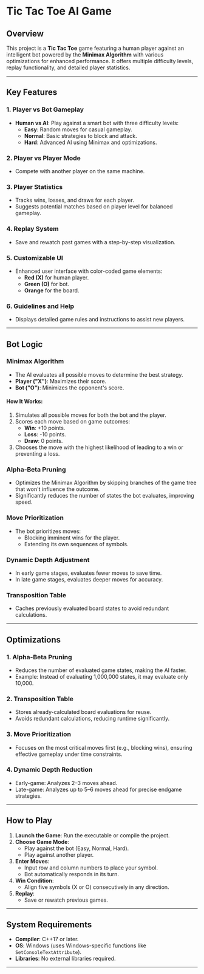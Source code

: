 # Tic Tac Toe AI Game

## Overview
This project is a **Tic Tac Toe** game featuring a human player against an intelligent bot powered by the **Minimax Algorithm** with various optimizations for enhanced performance. It offers multiple difficulty levels, replay functionality, and detailed player statistics.

---

## Key Features

### 1. **Player vs Bot Gameplay**
- **Human vs AI**: Play against a smart bot with three difficulty levels:
  - **Easy**: Random moves for casual gameplay.
  - **Normal**: Basic strategies to block and attack.
  - **Hard**: Advanced AI using Minimax and optimizations.
  
### 2. **Player vs Player Mode**
- Compete with another player on the same machine.

### 3. **Player Statistics**
- Tracks wins, losses, and draws for each player.
- Suggests potential matches based on player level for balanced gameplay.

### 4. **Replay System**
- Save and rewatch past games with a step-by-step visualization.

### 5. **Customizable UI**
- Enhanced user interface with color-coded game elements:
  - **Red (X)** for human player.
  - **Green (O)** for bot.
  - **Orange** for the board.

### 6. **Guidelines and Help**
- Displays detailed game rules and instructions to assist new players.

---

## Bot Logic

### **Minimax Algorithm**
- The AI evaluates all possible moves to determine the best strategy.
- **Player ("X")**: Maximizes their score.
- **Bot ("O")**: Minimizes the opponent's score.

#### How It Works:
1. Simulates all possible moves for both the bot and the player.
2. Scores each move based on game outcomes:
   - **Win**: +10 points.
   - **Loss**: -10 points.
   - **Draw**: 0 points.
3. Chooses the move with the highest likelihood of leading to a win or preventing a loss.

### **Alpha-Beta Pruning**
- Optimizes the Minimax Algorithm by skipping branches of the game tree that won't influence the outcome.
- Significantly reduces the number of states the bot evaluates, improving speed.

### **Move Prioritization**
- The bot prioritizes moves:
  - Blocking imminent wins for the player.
  - Extending its own sequences of symbols.

### **Dynamic Depth Adjustment**
- In early game stages, evaluates fewer moves to save time.
- In late game stages, evaluates deeper moves for accuracy.

### **Transposition Table**
- Caches previously evaluated board states to avoid redundant calculations.

---

## Optimizations

### 1. **Alpha-Beta Pruning**
- Reduces the number of evaluated game states, making the AI faster.
- Example: Instead of evaluating 1,000,000 states, it may evaluate only 10,000.

### 2. **Transposition Table**
- Stores already-calculated board evaluations for reuse.
- Avoids redundant calculations, reducing runtime significantly.

### 3. **Move Prioritization**
- Focuses on the most critical moves first (e.g., blocking wins), ensuring effective gameplay under time constraints.

### 4. **Dynamic Depth Reduction**
- Early-game: Analyzes 2–3 moves ahead.
- Late-game: Analyzes up to 5–6 moves ahead for precise endgame strategies.

---

## How to Play

1. **Launch the Game**: Run the executable or compile the project.
2. **Choose Game Mode**:
   - Play against the bot (Easy, Normal, Hard).
   - Play against another player.
3. **Enter Moves**:
   - Input row and column numbers to place your symbol.
   - Bot automatically responds in its turn.
4. **Win Condition**:
   - Align five symbols (X or O) consecutively in any direction.
5. **Replay**:
   - Save or rewatch previous games.

---

## System Requirements

- **Compiler**: C++17 or later.
- **OS**: Windows (uses Windows-specific functions like `SetConsoleTextAttribute`).
- **Libraries**: No external libraries required.

---
